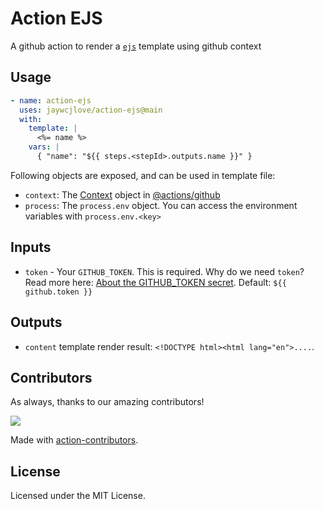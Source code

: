 Action EJS
===

A github action to render a [`ejs`](https://github.com/mde/ejs) template using github context

## Usage

```yml
- name: action-ejs
  uses: jaywcjlove/action-ejs@main
  with:
    template: |
      <%= name %>
    vars: |
      { "name": "${{ steps.<stepId>.outputs.name }}" }
```

Following objects are exposed, and can be used in template file:

- `context`: The [Context](https://github.com/actions/toolkit/blob/main/packages/github/src/context.ts) object in [@actions/github](https://github.com/actions/toolkit/tree/main/packages/github)
- `process`: The `process.env` object. You can access the environment variables with `process.env.<key>`

## Inputs

- `token` - Your `GITHUB_TOKEN`. This is required. Why do we need `token`? Read more here: [About the GITHUB_TOKEN secret](https://help.github.com/en/actions/automating-your-workflow-with-github-actions/authenticating-with-the-github_token#about-the-github_token-secret). Default: `${{ github.token }}`

## Outputs

- `content` template render result: `<!DOCTYPE html><html lang="en">....`.

## Contributors

As always, thanks to our amazing contributors!

<a href="https://github.com/jaywcjlove/action-ejs/graphs/contributors">
  <img src="https://jaywcjlove.github.io/action-ejs/CONTRIBUTORS.svg" />
</a>

Made with [action-contributors](https://github.com/jaywcjlove/github-action-contributors).

## License

Licensed under the MIT License.
